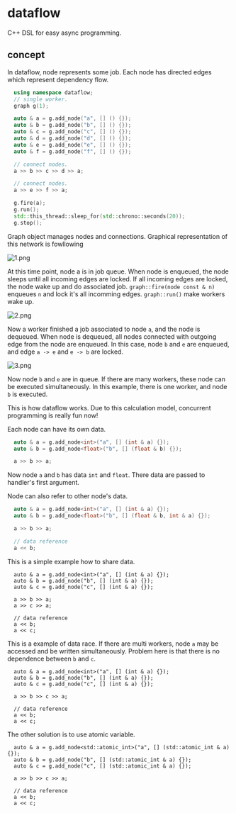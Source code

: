dataflow
=======

C++ DSL for easy async programming.

concept
------

In dataflow, node represents some job.
Each node has directed edges which represent dependency flow.

```c++
  using namespace dataflow;
  // single worker.
  graph g(1);

  auto & a = g.add_node("a", [] () {});
  auto & b = g.add_node("b", [] () {});
  auto & c = g.add_node("c", [] () {});
  auto & d = g.add_node("d", [] () {});
  auto & e = g.add_node("e", [] () {});
  auto & f = g.add_node("f", [] () {});

  // connect nodes.
  a >> b >> c >> d >> a;

  // connect nodes.
  a >> e >> f >> a;

  g.fire(a);
  g.run();
  std::this_thread::sleep_for(std::chrono::seconds(20));
  g.stop();
```

Graph object manages nodes and connections.
Graphical representation of this network is fowllowing

![1.png]("https://raw.githubusercontent.com/kktk-KO/trwlang/master/img/1.png")

At this time point, node a is in job queue.
When node is enqueued, the node sleeps until all incoming edges are locked.
If all incoming edges are locked, the node wake up and do associated job.
`graph::fire(node const & n)` enqueues `n` and lock it's all incomming edges.
`graph::run()` make workers wake up.

![2.png]("https://raw.githubusercontent.com/kktk-KO/trwlang/master/img/2.png")

Now a worker finished a job associated to node `a`, and the node is dequeued.
When node is dequeued, all nodes connected with outgoing edge from the node are enqueued.
In this case, node `b` and `e` are enqueued, and edge `a -> e` and `e -> b` are locked.

![3.png]("https://raw.githubusercontent.com/kktk-KO/trwlang/master/img/3.png")

Now node `b` and `e` are in queue.
If there are many workers, these node can be executed simultaneously.
In this example, there is one worker, and node `b` is executed.

This is how dataflow works.
Due to this calculation model, concurrent programming is really fun now!

Each node can have its own data.

```c++
  auto & a = g.add_node<int>("a", [] (int & a) {});
  auto & b = g.add_node<float>("b", [] (float & b) {});

  a >> b >> a;
```

Now node `a` and `b` has data `int` and `float`.
There data are passed to handler's first argument.

Node can also refer to other node's data.

```c++
  auto & a = g.add_node<int>("a", [] (int & a) {});
  auto & b = g.add_node<float>("b", [] (float & b, int & a) {});

  a >> b >> a;

  // data reference
  a << b;
```

This is a simple example how to share data.

```c++:
  auto & a = g.add_node<int>("a", [] (int & a) {});
  auto & b = g.add_node("b", [] (int & a) {});
  auto & c = g.add_node("c", [] (int & a) {});

  a >> b >> a;
  a >> c >> a;
  
  // data reference
  a << b;
  a << c;
```

This is a example of data race.
If there are multi workers, node `a` may be accessed and be written simultaneously.
Problem here is that there is no dependence between `b` and `c`. 

```c++:
  auto & a = g.add_node<int>("a", [] (int & a) {});
  auto & b = g.add_node("b", [] (int & a) {});
  auto & c = g.add_node("c", [] (int & a) {});

  a >> b >> c >> a;
  
  // data reference
  a << b;
  a << c;
```

The other solution is to use atomic variable.
```c++:
  auto & a = g.add_node<std::atomic_int>("a", [] (std::atomic_int & a) {});
  auto & b = g.add_node("b", [] (std::atomic_int & a) {});
  auto & c = g.add_node("c", [] (std::atomic_int & a) {});

  a >> b >> c >> a;
  
  // data reference
  a << b;
  a << c;
```

